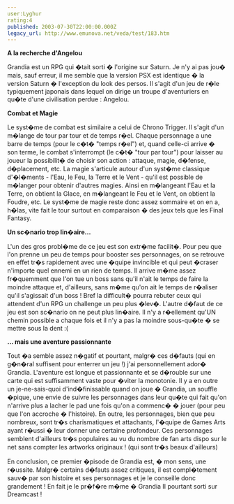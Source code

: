 ```yaml
---
user:Lyghur
rating:4
published: 2003-07-30T22:00:00.000Z
legacy_url: http://www.emunova.net/veda/test/183.htm
---
```

**A la recherche d'Angelou**  

  

Grandia est un RPG qui �tait sorti � l'origine sur Saturn. Je n'y ai pas jou� mais, sauf erreur, il me semble que la version PSX est identique � la version Saturn � l'exception du look des persos. Il s'agit d'un jeu de r�le typiquement japonais dans lequel on dirige un troupe d'aventuriers en qu�te d'une civilisation perdue : Angelou.  

  

**Combat et Magie**  

  

Le syst�me de combat est similaire a celui de Chrono Trigger. Il s'agit d'un m�lange de tour par tour et de temps r�el. Chaque personnage a une barre de temps (pour le c�t� "temps r�el") et, quand celle-ci arrive � son terme, le combat s'interrompt (le c�t� "tour par tour") pour laisser au joueur la possibilit� de choisir son action : attaque, magie, d�fense, d�placement, etc. La magie s'articule autour d'un syst�me classique d'�l�ments - l'Eau, le Feu, la Terre et le Vent - qu'il est possible de m�langer pour obtenir d'autres magies. Ainsi en m�langeant l'Eau et la Terre, on obtient la Glace, en m�langeant le Feu et le Vent, on obtient la Foudre, etc. Le syst�me de magie reste donc assez sommaire et on en a, h�las, vite fait le tour surtout en comparaison � des jeux tels que les Final Fantasy.  

  

**Un sc�nario trop lin�aire...**  

  

L'un des gros probl�me de ce jeu est son extr�me facilit�. Pour peu que l'on prenne un peu de temps pour booster ses personnages, on se retrouve en effet tr�s rapidement avec une �quipe invincible et qui peut �craser n'importe quel ennemi en un rien de temps. Il arrive m�me assez fr�quemment que l'on tue un boss sans qu'il n'ait le temps de faire la moindre attaque et, d'ailleurs, sans m�me qu'on ait le temps de r�aliser qu'il s'agissait d'un boss ! Bref la difficult� pourra rebuter ceux qui attendent d'un RPG un challenge un peu plus �lev�. L'autre d�faut de ce jeu est son sc�nario on ne peut plus lin�aire. Il n'y a r�ellement qu'UN chemin possible a chaque fois et il n'y a pas la moindre sous-qu�te � se mettre sous la dent :(  

  

**... mais une aventure passionnante**  

  

Tout �a semble assez n�gatif et pourtant, malgr� ces d�fauts (qui en g�n�ral suffisent pour enterrer un jeu !) j'ai personnellement ador� Grandia. L'aventure est longue et passionnante et se d�rouble sur une carte qui est suffisamment vaste pour �viter la monotonie. Il y a en outre un je-ne-sais-quoi d'ind�finissable quand on joue � Grandia, un souffle �pique, une envie de suivre les personnages dans leur qu�te qui fait qu'on n'arrive plus a lacher le pad une fois qu'on a commenc� � jouer (pour peu que l'on accroche � l'histoire). En outre, les personnages, bien que peu nombreux, sont tr�s charismatiques et attachants, l'�quipe de Games Arts ayant r�ussi � leur donner une certaine profondeur. Ces personnages semblent d'ailleurs tr�s populaires au vu du nombre de fan arts dispo sur le net sans compter les artworks originaux ! (qui sont tr�s beaux d'ailleurs)  

  

En conclusion, ce premier �pisode de Grandia est, � mon sens, une r�ussite. Malgr� certains d�fauts assez critiques, il est compl�tement sauv� par son histoire et ses personnages et je le conseille donc grandement ! En fait je le pr�f�re m�me � Grandia II pourtant sorti sur Dreamcast !